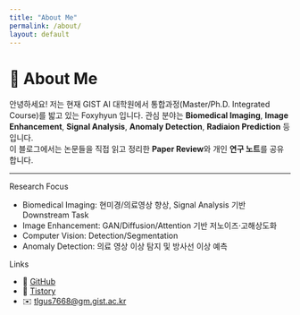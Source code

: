 ```yaml
---
title: "About Me"
permalink: /about/
layout: default
---
```


# 🦊 About Me

안녕하세요! 저는 현재 GIST AI 대학원에서 통합과정(Master/Ph.D. Integrated Course)를 밟고 있는 Foxyhyun 입니다.
관심 분야는 **Biomedical Imaging**, **Image Enhancement**, **Signal Analysis**, **Anomaly Detection**, **Radiaion Prediction** 등입니다.  
이 블로그에서는 논문들을 직접 읽고 정리한 **Paper Review**와 개인 **연구 노트**를 공유합니다.

---

<div class="section-title">Research Focus</div>
<ul class="pretty">
  <li>Biomedical Imaging: 현미경/의료영상 향상, Signal Analysis 기반 Downstream Task</li>
  <li>Image Enhancement: GAN/Diffusion/Attention 기반 저노이즈·고해상도화</li>
  <li>Computer Vision: Detection/Segmentation</li>
  <li>Anomaly Detection: 의료 영상 이상 탐지 및 방사선 이상 예측</li>
</ul>

<div class="section-title">Links</div>
<ul class="link-list">
  <li>🐙 <a href="https://github.com/foxyhyun" target="_blank" rel="noopener">GitHub</a></li>
  <li>📝 <a href="https://foxyprogramming.tistory.com/" target="_blank" rel="noopener">Tistory</a></li>
  <li>✉️ <a href="mailto:tlgus7668@gm.gist.ac.kr">tlgus7668@gm.gist.ac.kr</a></li>
</ul>